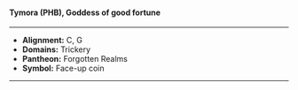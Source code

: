 #### Tymora (PHB), Goddess of good fortune
___

- **Alignment:** C, G
- **Domains:** Trickery
- **Pantheon:** Forgotten Realms
- **Symbol:** Face-up coin
___
